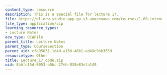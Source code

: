 ```yaml
---
content_type: resource
description: This is a special file for lecture 17.
file: https://ol-ocw-studio-app-qa.s3.amazonaws.com/courses/1-00-introduction-to-computers-and-engineering-problem-solving-spring-2012/8bbfc15d0053a5bc27eb838e83efa149_Lecture_17_code.zip
file_type: application/zip
learning_resource_types:
- Lecture Notes
ocw_type: OCWFile
parent_title: Lecture Notes
parent_type: CourseSection
parent_uid: cfe95031-1d4d-a15d-46b1-ed49c9bb355d
resourcetype: Other
title: Lecture_17_code.zip
uid: 8bbfc15d-0053-a5bc-27eb-838e83efa149
---
```

